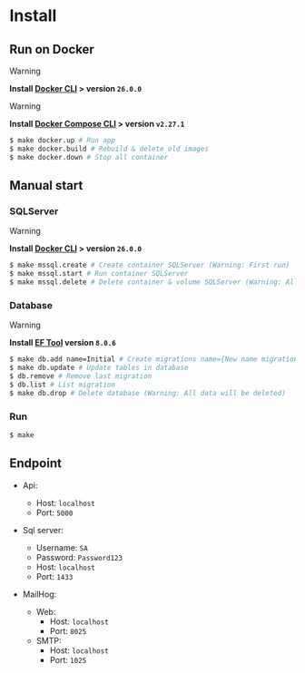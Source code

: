 # Install

## Run on Docker
> [!WARNING]
> **Install [Docker CLI](https://docs.docker.com/engine/install) > version `26.0.0`**

> [!WARNING]
> **Install [Docker Compose CLI](https://docs.docker.com/compose/install) > version `v2.27.1`**
```bash
$ make docker.up # Run app
$ make docker.build # Rebuild & delete old images
$ make docker.down # Stop all container
```

## Manual start
### SQLServer
> [!WARNING]
> **Install [Docker CLI](https://docs.docker.com/engine/install) > version `26.0.0`**

```bash
$ make mssql.create # Create container SQLServer (Warning: First run)
$ make mssql.start # Run container SQLServer
$ make mssql.delete # Delete container & volume SQLServer (Warning: All data will be deleted)
```

### Database
> [!WARNING]
> **Install [EF Tool](https://learn.microsoft.com/en-us/ef/core/cli/dotnet) version `8.0.6`**

```bash
$ make db.add name=Initial # Create migrations name={New name migration}
$ make db.update # Update tables in database
$ db.remove # Remove last migration
$ db.list # List migration
$ make db.drop # Delete database (Warning: All data will be deleted)
```

### Run
```bash
$ make
```

## Endpoint
- Api:
    + Host: `localhost`
    + Port: `5000`

- Sql server:
    + Username: `SA`
    + Password: `Password123`
    + Host: `localhost`
    + Port: `1433`

- MailHog:
    - Web:
        + Host: `localhost`
        + Port: `8025`
    - SMTP:
        + Host: `localhost`
        + Port: `1025`